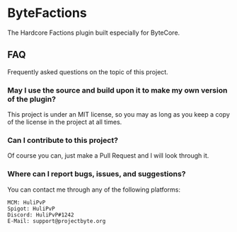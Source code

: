 # ByteFactions
The Hardcore Factions plugin built especially for ByteCore.

## FAQ
Frequently asked questions on the topic of this project.

### May I use the source and build upon it to make my own version of the plugin?
This project is under an MIT license, so you may as long as you keep a copy of the license
in the project at all times.

### Can I contribute to this project?
Of course you can, just make a Pull Request and I will look through it.

### Where can I report bugs, issues, and suggestions?
You can contact me through any of the following platforms:
```
MCM: HuliPvP
Spigot: HuliPvP
Discord: HuliPvP#1242
E-Mail: support@projectbyte.org
```
